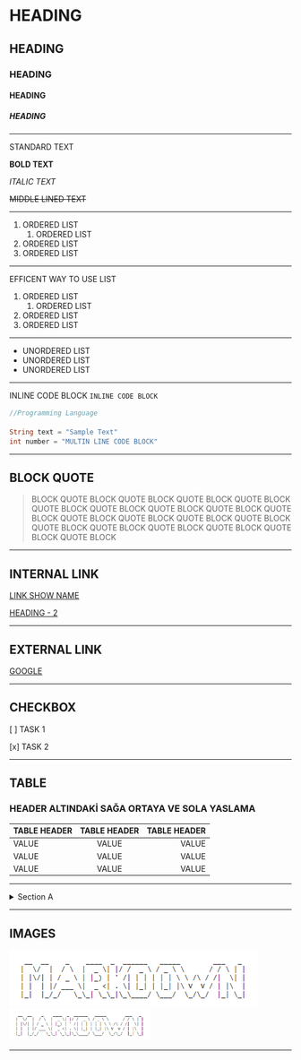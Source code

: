 # HEADING

## HEADING

### HEADING

#### HEADING

##### HEADING

---

STANDARD TEXT

**BOLD TEXT**

_ITALIC TEXT_

~~MIDDLE LINED TEXT~~

---

1. ORDERED LIST
   1. ORDERED LIST
2. ORDERED LIST
3. ORDERED LIST

---

EFFICENT WAY TO USE LIST

1. ORDERED LIST
   1. ORDERED LIST
1. ORDERED LIST
1. ORDERED LIST

---

- UNORDERED LIST
- UNORDERED LIST
- UNORDERED LIST

---

INLINE CODE BLOCK `INLINE CODE BLOCK`

```dart
//Programming Language

String text = "Sample Text"
int number = "MULTIN LINE CODE BLOCK"

```

---

## BLOCK QUOTE

> BLOCK QUOTE BLOCK QUOTE BLOCK QUOTE BLOCK QUOTE BLOCK QUOTE BLOCK QUOTE BLOCK QUOTE BLOCK QUOTE BLOCK QUOTE BLOCK QUOTE BLOCK QUOTE BLOCK QUOTE BLOCK QUOTE BLOCK QUOTE BLOCK QUOTE BLOCK QUOTE BLOCK QUOTE BLOCK QUOTE BLOCK QUOTE BLOCK

---

## INTERNAL LINK

[LINK SHOW NAME](#LINK-URL)

[HEADING - 2](#heading-2)

---

## EXTERNAL LINK

[GOOGLE](https://www.google.com)

---

## CHECKBOX

[ ] TASK 1

[x] TASK 2

---

## TABLE

### HEADER ALTINDAKİ SAĞA ORTAYA VE SOLA YASLAMA

| TABLE HEADER | TABLE HEADER | TABLE HEADER |
| :----------- | :----------: | -----------: |
| VALUE        |    VALUE     |        VALUE |
| VALUE        |    VALUE     |        VALUE |
| VALUE        |    VALUE     |        VALUE |

---

<details>
    <summary>Section A</summary>

    Lorem ipsum Lorem ipsumLorem ipsumLorem ipsumLorem ipsumLorem ipsumLorem ipsumLorem ipsumLorem ipsumLorem ipsumLorem ipsumLorem ipsumLorem ipsumLorem ipsumLorem ipsumLorem ipsumLorem ipsumLorem ipsumLorem ipsumLorem ipsumLorem ipsumLorem ipsumLorem ipsumLorem ipsumLorem ipsumLorem ipsumLorem ipsumLorem ipsumLorem ipsumLorem ipsumLorem ipsumLorem ipsumLorem ipsumLorem ipsumLorem ipsumLorem ipsum

</details>

---

## IMAGES

![icon](mpic/markdown.png)
<img src="./mpic/markdown.png" style="width:50%">

---
